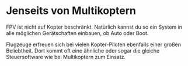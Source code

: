 # Jenseits von Multikoptern

FPV ist nicht auf Kopter beschränkt. Natürlich kannst du so ein System in alle möglichen Gerätschaften einbauen, ob Auto oder Boot.

Flugzeuge erfreuen sich bei vielen Kopter-Piloten ebenfalls einer großen Beliebtheit. Dort kommt oft eine ähnliche oder sogar die gleiche Steuersoftware wie bei Multikoptern zum Einsatz.
